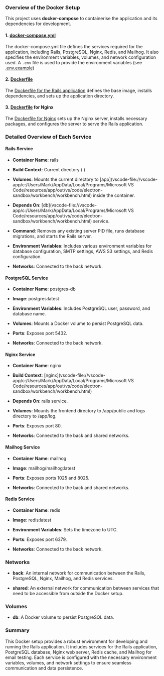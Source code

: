 ### Overview of the Docker Setup

This project uses **docker-compose** to containerise the application and its dependencies for development.

#### 1. [docker-compose.yml](https://github.com/eLearning-Plus/MemberHub/blob/main/docker-compose.yml)

The docker-compose.yml file defines the services required for the application, including Rails, PostgreSQL, Nginx, Redis, and Mailhog. It also specifies the environment variables, volumes, and network configuration used. A `.env` file is used to provide the environment variables (see [.env.example](https://github.com/eLearning-Plus/MemberHub/blob/main/.env.example))

#### 2. [Dockerfile](https://github.com/eLearning-Plus/MemberHub/blob/main/Dockerfile)

The [Dockerfile for the Rails application](https://github.com/eLearning-Plus/MemberHub/blob/main/Dockerfile) defines the base image, installs dependencies, and sets up the application directory.

#### 3. [Dockerfile](https://github.com/eLearning-Plus/MemberHub/blob/main/docker/nginx/Dockerfile) for Nginx

The [Dockerfile for Nginx](https://github.com/eLearning-Plus/MemberHub/blob/main/docker/nginx/Dockerfile) sets up the Nginx server, installs necessary packages, and configures the server to serve the Rails application.

### Detailed Overview of Each Service

#### Rails Service

*   **Container Name**: rails
    
*   **Build Context**: Current directory (.)
    
*   **Volumes**: Mounts the current directory to [app](vscode-file://vscode-app/c:/Users/Mark/AppData/Local/Programs/Microsoft VS Code/resources/app/out/vs/code/electron-sandbox/workbench/workbench.html) inside the container.
    
*   **Depends On**: [db](vscode-file://vscode-app/c:/Users/Mark/AppData/Local/Programs/Microsoft VS Code/resources/app/out/vs/code/electron-sandbox/workbench/workbench.html) service.
    
*   **Command**: Removes any existing server PID file, runs database migrations, and starts the Rails server.
    
*   **Environment Variables**: Includes various environment variables for database configuration, SMTP settings, AWS S3 settings, and Redis configuration.
    
*   **Networks**: Connected to the back network.
    

#### PostgreSQL Service

*   **Container Name**: postgres-db
    
*   **Image**: postgres:latest
    
*   **Environment Variables**: Includes PostgreSQL user, password, and database name.
    
*   **Volumes**: Mounts a Docker volume to persist PostgreSQL data.
    
*   **Ports**: Exposes port 5432.
    
*   **Networks**: Connected to the back network.
    

#### Nginx Service

*   **Container Name**: nginx
    
*   **Build Context**: [nginx](vscode-file://vscode-app/c:/Users/Mark/AppData/Local/Programs/Microsoft VS Code/resources/app/out/vs/code/electron-sandbox/workbench/workbench.html)
    
*   **Depends On**: rails service.
    
*   **Volumes**: Mounts the frontend directory to /app/public and logs directory to /app/log.
    
*   **Ports**: Exposes port 80.
    
*   **Networks**: Connected to the back and shared networks.
    

#### Mailhog Service

*   **Container Name**: mailhog
    
*   **Image**: mailhog/mailhog:latest
    
*   **Ports**: Exposes ports 1025 and 8025.
    
*   **Networks**: Connected to the back and shared networks.
    

#### Redis Service

*   **Container Name**: redis
    
*   **Image**: redis:latest
    
*   **Environment Variables**: Sets the timezone to UTC.
    
*   **Ports**: Exposes port 6379.
    
*   **Networks**: Connected to the back network.
    

### Networks

*   **back**: An internal network for communication between the Rails, PostgreSQL, Nginx, Mailhog, and Redis services.
    
*   **shared**: An external network for communication between services that need to be accessible from outside the Docker setup.
    

### Volumes

*   **db**: A Docker volume to persist PostgreSQL data.
    

### Summary

This Docker setup provides a robust environment for developing and running the Rails application. It includes services for the Rails application, PostgreSQL database, Nginx web server, Redis cache, and Mailhog for email testing. Each service is configured with the necessary environment variables, volumes, and network settings to ensure seamless communication and data persistence.